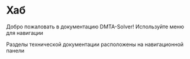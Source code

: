 # Хаб

Добро пожаловать в документацию DMTA-Solver! Используйте меню для навигации

Разделы технической документации расположены на навигационной панели
